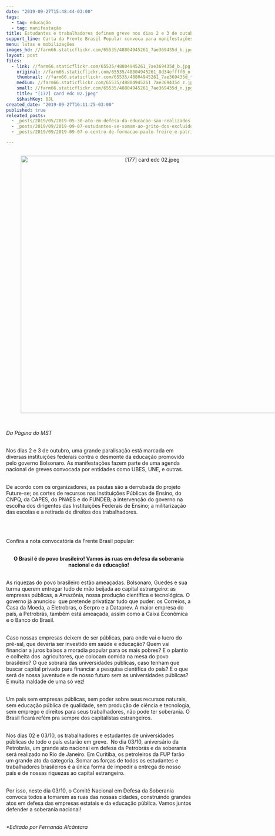 ```yaml
---
date: "2019-09-27T15:48:44-03:00"
tags:
  - tag: educação
  - tag: manifestação
title: Estudantes e trabalhadores definem greve nos dias 2 e 3 de outubro
support_line: Carta da Frente Brasil Popular convoca para manifestações na semana que vem
menu: lutas e mobilizações
images_hd: //farm66.staticflickr.com/65535/48804945261_7ae369435d_b.jpg
layout: post
files:
  - link: //farm66.staticflickr.com/65535/48804945261_7ae369435d_b.jpg
    original: //farm66.staticflickr.com/65535/48804945261_8d34effff0_o.jpg
    thumbnail: //farm66.staticflickr.com/65535/48804945261_7ae369435d_t.jpg
    medium: //farm66.staticflickr.com/65535/48804945261_7ae369435d_z.jpg
    small: //farm66.staticflickr.com/65535/48804945261_7ae369435d_n.jpg
    title: "[177] card edc 02.jpeg"
    $$hashKey: 0JL
created_date: "2019-09-27T16:11:25-03:00"
published: true
releated_posts:
  - _posts/2019/05/2019-05-30-ato-em-defesa-da-educacao-sao-realizados-em-todo-pais-nesta-quinta-feira.md
  - _posts/2019/09/2019-09-07-estudantes-se-somam-ao-grito-dos-excluidos-para-denunciar-retrocessos-de-bolsonaro.md
  - _posts/2019/09/2019-09-07-o-centro-de-formacao-paulo-freire-e-patrimonio-popular.md

---
```

<div style="text-align:center">
<figure class="image" style="display:inline-block"><img alt="[177] card edc 02.jpeg" height="700" src="//farm66.staticflickr.com/65535/48804945261_7ae369435d_b.jpg" width="700" />
<figcaption></figcaption>
</figure>
</div>

<p><br />
<em>Da P&aacute;gina do MST</em></p>

<p><br />
Nos dias 2 e 3 de outubro, uma grande&nbsp;paralisa&ccedil;&atilde;o est&aacute; marcada em diversas institui&ccedil;&otilde;es federais contra o&nbsp;desmonte da educa&ccedil;&atilde;o promovido pelo governo Bolsonaro. As manifesta&ccedil;&otilde;es fazem parte de uma agenda nacional de greves convocada por entidades como UBES, UNE, e outras.</p>

<p><br />
De acordo com os organizadores, as&nbsp;pautas s&atilde;o a derrubada do projeto Future-se; os cortes de recursos nas Institui&ccedil;&otilde;es P&uacute;blicas de Ensino, do CNPQ, da CAPES, do PNAES e do FUNDEB; a interven&ccedil;&atilde;o do governo na escolha dos dirigentes das Institui&ccedil;&otilde;es Federais de Ensino; a militariza&ccedil;&atilde;o das escolas e a retirada de direitos dos trabalhadores.</p>

<p>&nbsp;</p>

<p><br />
Confira a nota convocat&oacute;ria da Frente Brasil popular:</p>

<p style="text-align: center;"><br />
<strong>O Brasil &eacute; do povo brasileiro! Vamos &agrave;s ruas em defesa da soberania nacional e da educa&ccedil;&atilde;o!</strong><br />
&nbsp;</p>

<p>As riquezas do povo brasileiro est&atilde;o amea&ccedil;adas. Bolsonaro, Guedes e sua turma querem entregar tudo de m&atilde;o beijada ao capital estrangeiro: as empresas p&uacute;blicas, a Amaz&ocirc;nia, nossa produ&ccedil;&atilde;o cient&iacute;fica e tecnol&oacute;gica. O governo j&aacute; anunciou&nbsp; que pretende privatizar tudo que puder: os Correios, a Casa da Moeda, a Eletrobras, o Serpro e a Dataprev. A maior empresa do pa&iacute;s, a Petrobr&aacute;s, tamb&eacute;m est&aacute; amea&ccedil;ada, assim como a Caixa Econ&ocirc;mica e o Banco do Brasil.<br />
&nbsp;</p>

<p>Caso nossas empresas deixem de ser p&uacute;blicas, para onde vai o lucro do pr&eacute;-sal, que deveria ser investido em sa&uacute;de e educa&ccedil;&atilde;o? Quem vai financiar a juros baixos a moradia popular para os mais pobres? E o plantio e colheita dos&nbsp; agricultores, que colocam comida na mesa do povo brasileiro? O que sobrar&aacute; das universidades p&uacute;blicas, caso tenham que buscar capital privado para financiar a pesquisa cient&iacute;fica do pa&iacute;s? E o que ser&aacute; de nossa juventude e de nosso futuro sem as universidades p&uacute;blicas? &Eacute; muita maldade de uma s&oacute; vez!</p>

<p><br />
Um pa&iacute;s sem empresas p&uacute;blicas, sem poder sobre seus recursos naturais, sem educa&ccedil;&atilde;o p&uacute;blica de qualidade, sem produ&ccedil;&atilde;o de ci&ecirc;ncia e tecnologia, sem emprego e direitos para seus trabalhadores, n&atilde;o pode ter soberania. O Brasil ficar&aacute; ref&eacute;m pra sempre dos capitalistas estrangeiros.<br />
&nbsp;</p>

<p>Nos dias 02 e 03/10, os trabalhadores e estudantes de universidades p&uacute;blicas de todo o pa&iacute;s estar&atilde;o em greve.&nbsp; No dia 03/10, anivers&aacute;rio da Petrobr&aacute;s, um grande ato nacional em defesa da Petrobr&aacute;s e da soberania ser&aacute; realizado no Rio de Janeiro. Em Curitiba, os petroleiros da FUP far&atilde;o um grande ato da categoria. Somar as for&ccedil;as de todos os estudantes e trabalhadores brasileiros &eacute; a &uacute;nica forma de impedir a entrega do nosso pa&iacute;s e de nossas riquezas ao capital estrangeiro.</p>

<p><br />
Por isso, neste dia 03/10, o Comit&ecirc; Nacional em Defesa da Soberania convoca todos a tomarem as ruas das nossas cidades, construindo grandes atos em defesa das empresas estatais e da educa&ccedil;&atilde;o p&uacute;blica. Vamos juntos defender a soberania nacional!</p>

<p><br />
<em>*Editado por Fernanda Alc&acirc;ntara</em></p>
